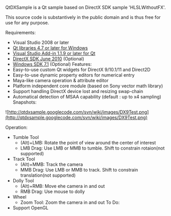 QtDXSample is a Qt sample based on DirectX SDK sample 'HLSLWithoutFX'.

This source code is substantively in the public domain and is thus free for use for any purpose.

Requirements:
  * Visual Studio 2008 or later
  * [Qt libraries 4.7 or later for Windows](http://qt.nokia.com/downloads/)
  * [Visual Studio Add-in 1.1.9 or later for Qt](http://qt.nokia.com/downloads)
  * [DirectX SDK June 2010](http://www.microsoft.com/downloads/details.aspx?FamilyID=3021d52b-514e-41d3-ad02-438a3ba730ba&displaylang=en) (Optional)
  * [Windows SDK 7.1](http://www.microsoft.com/downloads/details.aspx?familyid=35AEDA01-421D-4BA5-B44B-543DC8C33A20&displaylang=en) (Optional)
Features:
  * Easy-to-use custom Qt widgets for DirectX 9/10.1/11 and Direct2D
  * Easy-to-use dynamic property editors for numerical entry
  * Maya-like camera operation & attribute editor
  * Platform independent core module (based on Sony vector math library)
  * Support handling DirectX device lost and resizing swap-chain
  * Automatical detection of MSAA capability (default : up to x4 sampling)
Snapshots:

![http://qtdxsample.googlecode.com/svn/wiki/images/DX9Test.png](http://qtdxsample.googlecode.com/svn/wiki/images/DX9Test.png)

Operation:
  * Tumble Tool
    * (Alt)+LMB: Rotate the point of view around the center of interest
    * LMB Drag: Use LMB or MMB to tumble. Shift to constrain rotaion(not supported)
  * Track Tool
    * (Alt)+MMB: Track the camera
    * MMB Drag: Use LMB or MMB to track. Shift to constrain translation(not supported)
  * Dolly Tool
    * (Alt)+RMB: Move ehe camera in and out
    * RMB Drag: Use mouse to dolly
  * Wheel
    * Zoom Tool: Zoom the camera in and out
To Do:
  * Support OpenGL
